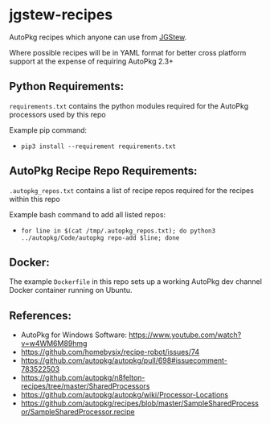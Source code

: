 # jgstew-recipes

AutoPkg recipes which anyone can use from [JGStew](https://github.com/jgstew).

Where possible recipes will be in YAML format for better cross platform support at the expense of requiring AutoPkg 2.3+

## Python Requirements:

`requirements.txt` contains the python modules required for the AutoPkg processors used by this repo

Example pip command:

- `pip3 install --requirement requirements.txt`

## AutoPkg Recipe Repo Requirements:

`.autopkg_repos.txt` contains a list of recipe repos required for the recipes within this repo

Example bash command to add all listed repos:

- `for line in $(cat /tmp/.autopkg_repos.txt); do python3 ../autopkg/Code/autopkg repo-add $line; done`

## Docker:

The example `Dockerfile` in this repo sets up a working AutoPkg dev channel Docker container running on Ubuntu.

## References:

- AutoPkg for Windows Software: https://www.youtube.com/watch?v=w4WM6M89hmg
- https://github.com/homebysix/recipe-robot/issues/74
- https://github.com/autopkg/autopkg/pull/698#issuecomment-783522503
- https://github.com/autopkg/n8felton-recipes/tree/master/SharedProcessors
- https://github.com/autopkg/autopkg/wiki/Processor-Locations
- https://github.com/autopkg/recipes/blob/master/SampleSharedProcessor/SampleSharedProcessor.recipe
